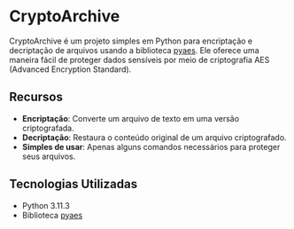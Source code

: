 # CryptoArchive

CryptoArchive é um projeto simples em Python para encriptação e decriptação de arquivos usando a biblioteca [pyaes](https://pypi.org/project/pyaes/). Ele oferece uma maneira fácil de proteger dados sensíveis por meio de criptografia AES (Advanced Encryption Standard).

## Recursos

- **Encriptação**: Converte um arquivo de texto em uma versão criptografada.
- **Decriptação**: Restaura o conteúdo original de um arquivo criptografado.
- **Simples de usar**: Apenas alguns comandos necessários para proteger seus arquivos.

## Tecnologias Utilizadas

- Python 3.11.3
- Biblioteca [pyaes](https://pypi.org/project/pyaes/)
